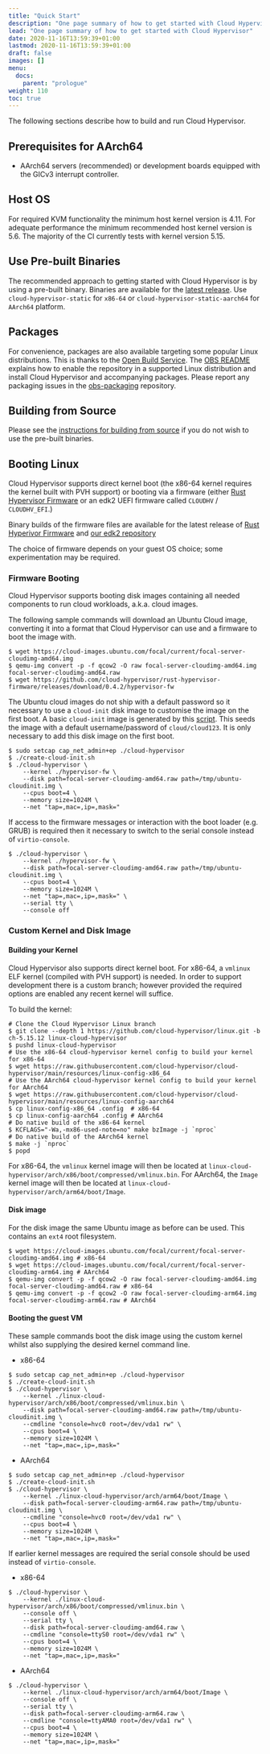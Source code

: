 ```yaml
---
title: "Quick Start"
description: "One page summary of how to get started with Cloud Hypervisor"
lead: "One page summary of how to get started with Cloud Hypervisor"
date: 2020-11-16T13:59:39+01:00
lastmod: 2020-11-16T13:59:39+01:00
draft: false
images: []
menu:
  docs:
    parent: "prologue"
weight: 110
toc: true
---
```


The following sections describe how to build and run Cloud Hypervisor.

## Prerequisites for AArch64

- AArch64 servers (recommended) or development boards equipped with the GICv3
  interrupt controller.

## Host OS

For required KVM functionality the minimum host kernel version is 4.11.  For
adequate performance the minimum recommended host kernel version is 5.6. The
majority of the CI currently tests with kernel version 5.15.

## Use Pre-built Binaries

The recommended approach to getting started with Cloud Hypervisor is by using a
pre-built binary. Binaries are available for the [latest
release](https://github.com/cloud-hypervisor/cloud-hypervisor/releases/latest).
Use `cloud-hypervisor-static` for `x86-64` or `cloud-hypervisor-static-aarch64`
for `AArch64` platform.

## Packages

For convenience, packages are also available targeting some popular Linux
distributions. This is thanks to the [Open Build
Service](https://build.opensuse.org). The [OBS
README](https://github.com/cloud-hypervisor/obs-packaging) explains how to
enable the repository in a supported Linux distribution and install Cloud Hypervisor
and accompanying packages. Please report any packaging issues in the
[obs-packaging](https://github.com/cloud-hypervisor/obs-packaging) repository.

## Building from Source

Please see the [instructions for building from source](https://github.com/cloud-hypervisor/cloud-hypervisor/blob/main/docs/building.md) if you do not wish to use the pre-built binaries.

## Booting Linux

Cloud Hypervisor supports direct kernel boot (the x86-64 kernel requires the kernel
built with PVH support) or booting via a firmware (either [Rust Hypervisor
Firmware](https://github.com/cloud-hypervisor/rust-hypervisor-firmware) or an
edk2 UEFI firmware called `CLOUDHV` / `CLOUDHV_EFI`.)

Binary builds of the firmware files are available for the latest release of
[Rust Hyperivor
Firmware](https://github.com/cloud-hypervisor/rust-hypervisor-firmware/releases/latest)
and [our edk2
repository](https://github.com/cloud-hypervisor/edk2/releases/latest)

The choice of firmware depends on your guest OS choice; some experimentation
may be required.

### Firmware Booting

Cloud Hypervisor supports booting disk images containing all needed components
to run cloud workloads, a.k.a. cloud images. 

The following sample commands will download an Ubuntu Cloud image, converting
it into a format that Cloud Hypervisor can use and a firmware to boot the image
with.

```shell
$ wget https://cloud-images.ubuntu.com/focal/current/focal-server-cloudimg-amd64.img
$ qemu-img convert -p -f qcow2 -O raw focal-server-cloudimg-amd64.img focal-server-cloudimg-amd64.raw
$ wget https://github.com/cloud-hypervisor/rust-hypervisor-firmware/releases/download/0.4.2/hypervisor-fw
```

The Ubuntu cloud images do not ship with a default password so it necessary to
use a `cloud-init` disk image to customise the image on the first boot. A basic
`cloud-init` image is generated by this [script](https://github.com/cloud-hypervisor/cloud-hypervisor/blob/main/scripts/create-cloud-init.sh).
This seeds the image with a default username/password of `cloud/cloud123`. It
is only necessary to add this disk image on the first boot.

```shell
$ sudo setcap cap_net_admin+ep ./cloud-hypervisor
$ ./create-cloud-init.sh
$ ./cloud-hypervisor \
	--kernel ./hypervisor-fw \
	--disk path=focal-server-cloudimg-amd64.raw path=/tmp/ubuntu-cloudinit.img \
	--cpus boot=4 \
	--memory size=1024M \
	--net "tap=,mac=,ip=,mask="
```

If access to the firmware messages or interaction with the boot loader (e.g.
GRUB) is required then it necessary to switch to the serial console instead of
`virtio-console`.

```shell
$ ./cloud-hypervisor \
	--kernel ./hypervisor-fw \
	--disk path=focal-server-cloudimg-amd64.raw path=/tmp/ubuntu-cloudinit.img \
	--cpus boot=4 \
	--memory size=1024M \
	--net "tap=,mac=,ip=,mask=" \
	--serial tty \
	--console off
```

### Custom Kernel and Disk Image

#### Building your Kernel

Cloud Hypervisor also supports direct kernel boot. For x86-64, a `vmlinux` ELF kernel (compiled with PVH support) is needed. In order to support development there is a custom branch; however provided the required options are enabled any recent kernel will suffice.

To build the kernel:

```shell
# Clone the Cloud Hypervisor Linux branch
$ git clone --depth 1 https://github.com/cloud-hypervisor/linux.git -b ch-5.15.12 linux-cloud-hypervisor
$ pushd linux-cloud-hypervisor
# Use the x86-64 cloud-hypervisor kernel config to build your kernel for x86-64
$ wget https://raw.githubusercontent.com/cloud-hypervisor/cloud-hypervisor/main/resources/linux-config-x86_64
# Use the AArch64 cloud-hypervisor kernel config to build your kernel for AArch64
$ wget https://raw.githubusercontent.com/cloud-hypervisor/cloud-hypervisor/main/resources/linux-config-aarch64
$ cp linux-config-x86_64 .config  # x86-64
$ cp linux-config-aarch64 .config # AArch64
# Do native build of the x86-64 kernel
$ KCFLAGS="-Wa,-mx86-used-note=no" make bzImage -j `nproc`
# Do native build of the AArch64 kernel
$ make -j `nproc`
$ popd
```

For x86-64, the `vmlinux` kernel image will then be located at
`linux-cloud-hypervisor/arch/x86/boot/compressed/vmlinux.bin`.
For AArch64, the `Image` kernel image will then be located at
`linux-cloud-hypervisor/arch/arm64/boot/Image`.

#### Disk image

For the disk image the same Ubuntu image as before can be used. This contains
an `ext4` root filesystem.

```shell
$ wget https://cloud-images.ubuntu.com/focal/current/focal-server-cloudimg-amd64.img # x86-64
$ wget https://cloud-images.ubuntu.com/focal/current/focal-server-cloudimg-arm64.img # AArch64
$ qemu-img convert -p -f qcow2 -O raw focal-server-cloudimg-amd64.img focal-server-cloudimg-amd64.raw # x86-64
$ qemu-img convert -p -f qcow2 -O raw focal-server-cloudimg-arm64.img focal-server-cloudimg-arm64.raw # AArch64
```

#### Booting the guest VM

These sample commands boot the disk image using the custom kernel whilst also
supplying the desired kernel command line.

- x86-64

```shell
$ sudo setcap cap_net_admin+ep ./cloud-hypervisor
$ ./create-cloud-init.sh
$ ./cloud-hypervisor \
	--kernel ./linux-cloud-hypervisor/arch/x86/boot/compressed/vmlinux.bin \
	--disk path=focal-server-cloudimg-amd64.raw path=/tmp/ubuntu-cloudinit.img \
	--cmdline "console=hvc0 root=/dev/vda1 rw" \
	--cpus boot=4 \
	--memory size=1024M \
	--net "tap=,mac=,ip=,mask="
```

- AArch64

```shell
$ sudo setcap cap_net_admin+ep ./cloud-hypervisor
$ ./create-cloud-init.sh
$ ./cloud-hypervisor \
	--kernel ./linux-cloud-hypervisor/arch/arm64/boot/Image \
	--disk path=focal-server-cloudimg-arm64.raw path=/tmp/ubuntu-cloudinit.img \
	--cmdline "console=hvc0 root=/dev/vda1 rw" \
	--cpus boot=4 \
	--memory size=1024M \
	--net "tap=,mac=,ip=,mask="
```

If earlier kernel messages are required the serial console should be used instead of `virtio-console`.

- x86-64

```shell
$ ./cloud-hypervisor \
	--kernel ./linux-cloud-hypervisor/arch/x86/boot/compressed/vmlinux.bin \
	--console off \
	--serial tty \
	--disk path=focal-server-cloudimg-amd64.raw \
	--cmdline "console=ttyS0 root=/dev/vda1 rw" \
	--cpus boot=4 \
	--memory size=1024M \
	--net "tap=,mac=,ip=,mask="
```

- AArch64

```shell
$ ./cloud-hypervisor \
	--kernel ./linux-cloud-hypervisor/arch/arm64/boot/Image \
	--console off \
	--serial tty \
	--disk path=focal-server-cloudimg-arm64.raw \
	--cmdline "console=ttyAMA0 root=/dev/vda1 rw" \
	--cpus boot=4 \
	--memory size=1024M \
	--net "tap=,mac=,ip=,mask="
```
